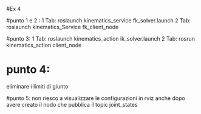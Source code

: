 #Ex 4

#punto 1 e 2 : 
1 Tab: roslaunch kinematics_service fk_solver.launch
2 Tab: roslaunch kinematics_Service fk_client_node

#punto 3: 
1 Tab: roslaunch kinematics_action ik_solver.launch
2 Tab: rosrun kinematics_action client_node

# punto 4:
eliminare i limiti di giunto

#punto 5:
non riesco a visualizzare le configurazioni in rviz anche dopo avere creato il nodo che pubblica il topic joint_states

